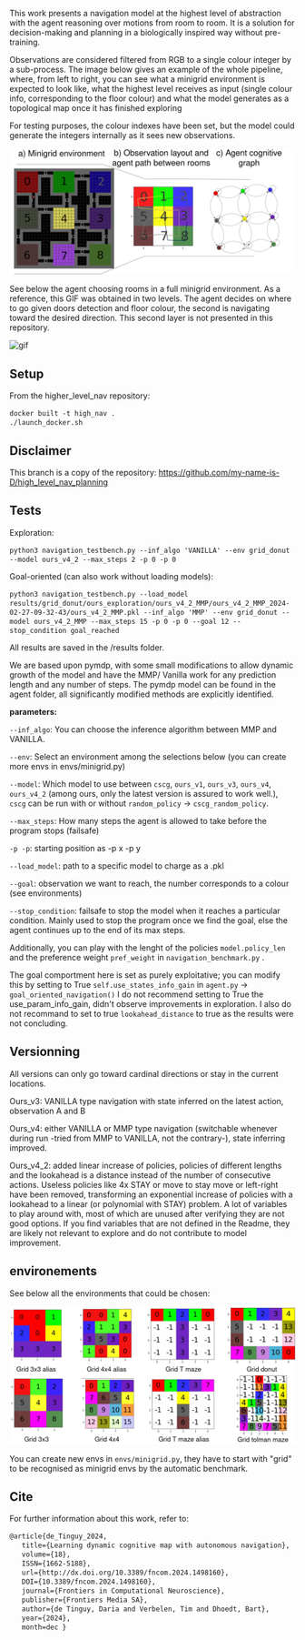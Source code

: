 This work presents a navigation model at the highest level of abstraction with the agent reasoning over motions from room to room. 
It is a solution for decision-making and planning in a biologically inspired way without pre-training. 

Observations are considered filtered from RGB to a single colour integer by a sub-process.
The image below gives an example of the whole pipeline, where, from left to right, you can see what a minigrid environment is expected to look like, what the highest level receives as input (single colour info, corresponding to the floor colour) and what the model generates as a topological map once it has finished exploring

For testing purposes, the colour indexes have been set, but the model could generate the integers internally as it sees new observations. 

![example](git_img/from_env_to_agent_2.jpg)

See below the agent choosing rooms in a full minigrid environment. 
As a reference, this GIF was obtained in two levels. The agent decides on where to go given doors detection and floor colour, the second is navigating toward the desired direction. This second layer is not presented in this repository. 

![gif](git_img/representation_state_growth.gif)
## Setup

From the higher_level_nav repository: 
```
docker built -t high_nav .
./launch_docker.sh 
```
## Disclaimer
This branch is a copy of the repository: https://github.com/my-name-is-D/high_level_nav_planning

## Tests

Exploration:
```
python3 navigation_testbench.py --inf_algo 'VANILLA' --env grid_donut --model ours_v4_2 --max_steps 2 -p 0 -p 0
```

Goal-oriented (can also work without loading models):
```
python3 navigation_testbench.py --load_model results/grid_donut/ours_exploration/ours_v4_2_MMP/ours_v4_2_MMP_2024-02-27-09-32-43/ours_v4_2_MMP.pkl --inf_algo 'MMP' --env grid_donut --model ours_v4_2_MMP --max_steps 15 -p 0 -p 0 --goal 12 --stop_condition goal_reached
```

All results are saved in the /results folder.

We are based upon pymdp, with some small modifications to allow dynamic growth of the model and have the MMP/ Vanilla work for any prediction length and any number of steps. The pymdp model can be found in the agent folder, all significantly modified methods are explicitly identified.  




**parameters:**

`--inf_algo`: You can choose the inference algorithm between MMP and VANILLA. 

`--env`: Select an environment among the selections below (you can create more envs in envs/minigrid.py)

`--model`: Which model to use between `cscg`, `ours_v1`, `ours_v3`, `ours_v4`, `ours_v4_2` (among ours, only the latest version is assured to work well.), `cscg` can be run with or without `random_policy` -> `cscg_random_policy`.

`--max_steps`: How many steps the agent is allowed to take before the program stops (failsafe)

`-p -p`: starting position as -p x -p y

`--load_model`: path to a specific model to charge as a .pkl

`--goal`: observation we want to reach, the number corresponds to a colour (see environments)

`--stop_condition`: failsafe to stop the model when it reaches a particular condition. Mainly used to stop the program once we find the goal, else the agent continues up to the end of its max steps. 

Additionally, you can play with the lenght of the policies `model.policy_len` and the preference weight `pref_weight` in `navigation_benchmark.py` .

The goal comportment here is set as purely exploitative; you can modify this by setting to True `self.use_states_info_gain` in `agent.py` -> `goal_oriented_navigation()` 
I do not recommend setting to True the use_param_info_gain, didn't observe improvements in exploration. 
I also do not recommand to set to true `lookahead_distance` to true as the results were not concluding.


## Versionning
All versions can only go toward cardinal directions or stay in the current locations.

Ours_v3: VANILLA type navigation with state inferred on the latest action, observation A and B

Ours_v4: either VANILLA or MMP type navigation (switchable whenever during run -tried from MMP to VANILLA, not the contrary-), state inferring improved.

Ours_v4_2: added linear increase of policies, policies of different lengths and the lookahead is a distance instead of the number of consecutive actions. Useless policies like 4x STAY or move to stay move or left-right have been removed, transforming an exponential increase of policies with a lookahead to a linear (or polynomial with STAY) problem. 
A lot of variables to play around with, most of which are unused after verifying they are not good options. If you find variables that are not defined in the Readme, they are likely not relevant to explore and do not contribute to model improvement. 

## environements

See below all the environments that could be chosen:

![envs](git_img/envs.png)

You can create new envs in `envs/minigrid.py`, they have to start with "grid" to be recognised as minigrid envs by the automatic benchmark. 


## Cite

For further information about this work, refer to:
```
@article{de_Tinguy_2024,
   title={Learning dynamic cognitive map with autonomous navigation},
   volume={18},
   ISSN={1662-5188},
   url={http://dx.doi.org/10.3389/fncom.2024.1498160},
   DOI={10.3389/fncom.2024.1498160},
   journal={Frontiers in Computational Neuroscience},
   publisher={Frontiers Media SA},
   author={de Tinguy, Daria and Verbelen, Tim and Dhoedt, Bart},
   year={2024},
   month=dec }
```
